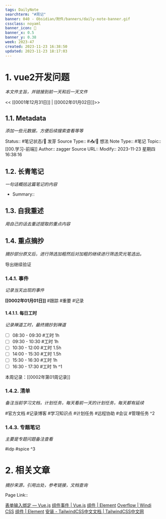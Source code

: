 ```yaml
---
tags: DailyNote
searchterm: "#周记"
banner: 040 - Obsidian/附件/banners/daily-note-banner.gif
cssclass: noyaml
banner_icon: 💌
banner_x: 0.5
banner_y: 0.38
week: 2023-47
created: 2023-11-23 16:38:50
updated: 2023-11-23 18:17:03
---
```


# 1. vue2开发问题

_本文件主旨，并链接到前一天和后一天文件_

<< [[0001年12月31日]] | [[0002年01月02日]]>>

## 1.1. Metadata

_添加一些元数据，方便后续搜索查看等等_

Status:: #笔记状态/🌱 发芽
Source Type:: #📥/💭 想法 
Note Type:: #笔记
Topic:: [[00.学习-前端]]
Author:: zagger
Source URL::
Modify:: 2023-11-23 星期四 16:38:16

## 1.2. 长青笔记

_一句话概括这篇笔记的内容_

- Summary::

## 1.3. 自我重述

_用自己的话去重述提取的重点内容_

## 1.4. 重点摘抄

_摘抄部分原文后，进行筛选加粗然后对加粗的继续进行筛选荧光笔选出。_

导出继续验证

### 1.4.1. 事件

_记录当天出现的事件_

**[[0002年01月01日]]** 
#跟踪 
#重要 
#记录

#### 1.4.1.1. 每日工时

_记录禅道工时，最终摘抄到禅道_

- [ ] 08:30 - 09:30 #工时  1h
- [ ] 09:30 - 10:30 #工时  1h
- [ ] 10:30 - 12:00 #工时  1.5h
- [ ] 14:00 - 15:30 #工时  1.5h
- [ ] 15:30 - 16:30 #工时  1h
- [ ] 16:30 - 17:30 #工时  1h
^1

本周记录：[[0002年第01周记录]]

### 1.4.2. 清单

_备注当前学习文档，计划任务，每天看前一天的计划任务，每天都有延续_

#官方文档 
#记录博客
#学习知识点
#计划任务
#远程协助
#会议 
#管理任务
^2

### 1.4.3. 专题笔记

_主要是专题问题备注查看_

#idp
#spice
^3

# 2. 相关文章

_摘抄来源，引用出处，参考链接，文档查询_

Page Link::

[表单输入绑定 — Vue.js](https://v2.cn.vuejs.org/v2/guide/forms.html)
[组件事件 | Vue.js](https://cn.vuejs.org/guide/components/events.html)
[组件 | Element](https://element.eleme.cn/#/zh-CN/component/table)
[Overflow | Windi CSS](https://windicss.org/utilities/behaviors/overflow.html)
[组件 | Element](https://element.eleme.cn/#/zh-CN/component/table)
[安装 - TailwindCSS中文文档 | TailwindCSS中文网](https://www.tailwindcss.cn/docs/installation)